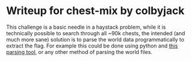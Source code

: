 # Writeup for chest-mix by colbyjack

This challenge is a basic needle in a haystack problem, while it is technically possible to search through all ~90k chests, the intended (and much more sane) solution is to parse the world data programmatically to extract the flag. For example this could be done using python and [this parsing tool](https://github.com/intergalactyc/anvil-new), or any other method of parsing the world files.
